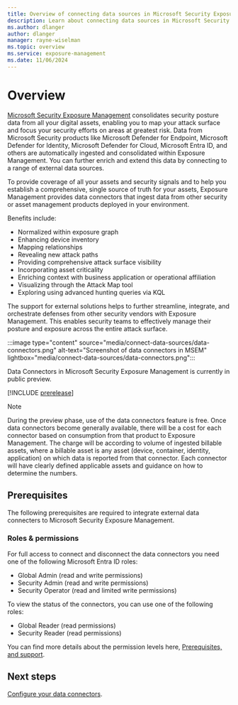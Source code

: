 ```yaml
---
title: Overview of connecting data sources in Microsoft Security Exposure Management
description: Learn about connecting data sources in Microsoft Security Exposure Management.
ms.author: dlanger
author: dlanger
manager: rayne-wiselman
ms.topic: overview
ms.service: exposure-management
ms.date: 11/06/2024
---
```


# Overview

[Microsoft Security Exposure Management](microsoft-security-exposure-management.md) consolidates security posture data from all your digital assets, enabling you to map your attack surface and focus your security efforts on areas at greatest risk. Data from Microsoft Security products like Microsoft Defender for Endpoint, Microsoft Defender for Identity, Microsoft Defender for Cloud, Microsoft Entra ID, and others are automatically ingested and consolidated within Exposure Management. You can further enrich and extend this data by connecting to a range of external data sources.

To provide coverage of all your assets and security signals and to help you establish a comprehensive, single source of truth for your assets, Exposure Management provides data connectors that ingest data from other security or asset management products deployed in your environment.

Benefits include:

- Normalized within exposure graph
- Enhancing device inventory
- Mapping relationships
- Revealing new attack paths
- Providing comprehensive attack surface visibility
- Incorporating asset criticality
- Enriching context with business application or operational affiliation
- Visualizing through the Attack Map tool
- Exploring using advanced hunting queries via KQL

The support for external solutions helps to further streamline, integrate, and orchestrate defenses from other security vendors with Exposure Management. This enables security teams to effectively manage their posture and exposure across the entire attack surface.

:::image type="content" source="media/connect-data-sources/data-connectors.png" alt-text="Screenshot of data connectors in MSEM" lightbox="media/connect-data-sources/data-connectors.png":::

Data Connectors in Microsoft Security Exposure Management is currently in public preview.

[!INCLUDE [prerelease](../includes//prerelease.md)]

> [!NOTE]
> During the preview phase, use of the data connectors feature is free. Once data connectors become generally available, there will be a cost for each connector based on consumption from that product to Exposure Management. The charge will be according to volume of ingested billable assets, where a billable asset is any asset (device, container, identity, application) on which data is reported from that connector. Each connector will have clearly defined applicable assets and guidance on how to determine the numbers.

## Prerequisites

The following prerequisites are required to integrate external data connecters to Microsoft Security Exposure Management.

### Roles & permissions

For full access to connect and disconnect the data connectors you need one of the following Microsoft Entra ID roles:

- Global Admin (read and write permissions)
- Security Admin (read and write permissions)
- Security Operator (read and limited write permissions)

To view the status of the connectors, you can use one of the following roles:

- Global Reader (read permissions)
- Security Reader (read permissions)

You can find more details about the permission levels here, [Prerequisites, and support](prerequisites.md).

## Next steps

[Configure your data connectors](configure-data-connectors.md).
